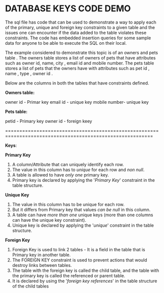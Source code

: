 # DATABASE KEYS CODE DEMO


The sql file has code that can be used to demonstrate a way to apply each of the primary, unique and foreign key constraints to a given table  and the issues one can encounter if the data added to the table violates these constraints.
The code has embedded insertion queries for some sample data for anyone to be able to execute the SQL on their local.

The example considered to demonstrate this topic is of an owners and pets table .
The owners table  stores a list of owners of pets that have attributes such as owner id, name, city , email id and mobile number.
The pets table stores a list of pets that the owners have with attributes such as pet id , name , type , owner id .

Below are the columns in both the tables that have constraints defined.

**Owners table:**

owner id - Primar key
email id - unique key
mobile number- unique key

**Pets table:**

petid - Primary key
owner id - foreign keey


==========================================================================================================

**Keys**:

**Primary Key**

1. A column/Attribute that can uniquely identify each row. 
2. The value in this column has to _unique_ for each row and _non null_.
3. A table is allowed to have _only one_ primary key.
4. Primary key is declared by applying the '_Primary Key_' constraint in the table structure.

**Unique Key**

1. The value in this column has to be unique for each row.
2. But it differs from Primary key that values _can be null_ in this column.
3. A table can have _more than one_ unique keys (more than one columns can have the unique key constraint).
4. Unique key is declared by applying the '_unique_' constraint in the table structure.

**Foreign Key**

1. Foreign Key is used to link 2 tables - It is a field in the table that is Primary key in another table.
2. The FOREIGN KEY constraint is used to prevent actions that would destroy links between tables.
3. The table with the foreign key is called the child table, and the table with the primary key is called the referenced or parent table.
4. It is declared by using the '_foreign key references_' in the table structure of the child tables
